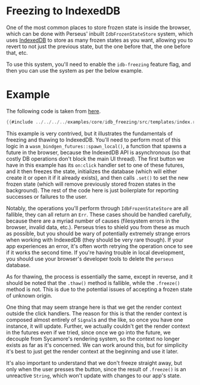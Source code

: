 # Freezing to IndexedDB

One of the most common places to store frozen state is inside the browser, which can be done with Perseus' inbuilt `IdbFrozenStateStore` system, which uses [IndexedDB](https://developer.mozilla.org/en-US/docs/Web/API/IndexedDB_API) to store as many frozen states as you want, allowing you to revert to not just the previous state, but the one before that, the one before that, etc.

To use this system, you'll need to enable the `idb-freezing` feature flag, and then you can use the system as per the below example.

# Example

The following code is taken from [here](https://github.com/framesurge/perseus/tree/main/examples/idb_freezing/src/idb.rs).

```rust
{{#include ../../../../examples/core/idb_freezing/src/templates/index.rs}}
```

This example is very contrived, but it illustrates the fundamentals of freezing and thawing to IndexedDB. You'll need to perform most of this logic in a `wasm_bindgen_futures::spawn_local()`, a function that spawns a future in the browser, because the IndexedDB API is asynchronous (so that costly DB operations don't block the main UI thread). The first button we have in this example has its `on:click` handler set to one of these futures, and it then freezes the state, initializes the database (which will either create it or open it if it already exists), and then calls `.set()` to set the new frozen state (which will remove previously stored frozen states in the background). The rest of the code here is just boilerplate for reporting successes or failures to the user.

Notably, the operations you'll perform through `IdbFrozenStateStore` are all fallible, they can all return an `Err`. These cases should be handled carefully, because there are a myriad number of causes (filesystem errors in the browser, invalid data, etc.). Perseus tries to shield you from these as much as possible, but you should be wary of potentially extremely strange errors when working with IndexedDB (they should be very rare though). If your app experiences an error, it's often worth retrying the operation once to see if it works the second time. If you're having trouble in local development, you should use your browser's developer tools to delete the `perseus` database.

As for thawing, the process is essentially the same, except in reverse, and it should be noted that the `.thaw()` method is fallible, while the `.freeze()` method is not. This is due to the potential issues of accepting a frozen state of unknown origin.

One thing that may seem strange here is that we get the render context outside the click handlers. The reason for this is that the render context is composed almost entirely of `Signal`s and the like, so once you have one instance, it will update. Further, we actually couldn't get the render context in the futures even if we tried, since once we go into the future, we decouple from Sycamore's rendering system, so the context no longer exists as far as it's concerned. We can work around this, but for simplicity it's best to just get the render context at the beginning and use it later.

It's also important to understand that we don't freeze straight away, but only when the user presses the button, since the result of `.freeze()` is an unreactive `String`, which won't update with changes to our app's state.
